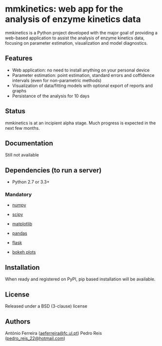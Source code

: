 mmkinetics: web app for the analysis of enzyme kinetics data
============================================================

mmkinetics is a Python project developed with the major goal of providing a web-based application to assist the analysis of enzyme kinetics data, focusing on parameter estimation, visualization and model diagnostics.


Features
--------

- Web application: no need to install anything on your personal device
- Parameter estimation: point estimation, standard errors and coffidence intervals (even for non-parametric methods)
- Visualization of data/fitting models with optional export of reports and graphs
- Persistance of the analysis for 10 days

Status
------

mmkinetics is at an incipient alpha stage. Much progress is expected in the next few months.

Documentation
-------------

Still not available

Dependencies (to run a server)
------------------------------

- Python 2.7 or 3.3+

### Mandatory

- [numpy](http://www.numpy.org/)

- [scipy](http://www.scipy.org/)

- [matplotlib](http://matplotlib.sourceforge.net)

- [pandas](http://pandas.pydata.org/)

- [flask](http://flask.pocoo.org/)

- [bokeh plots](http://bokeh.pydata.org/)

Installation
------------

When ready and registered on PyPI, pip based installation will be available.


License
-------

Released under a BSD (3-clause) license

Authors
-------

António Ferreira (aeferreira@fc.ul.pt)
Pedro Reis (pedro_reis_22@hotmail.com)

